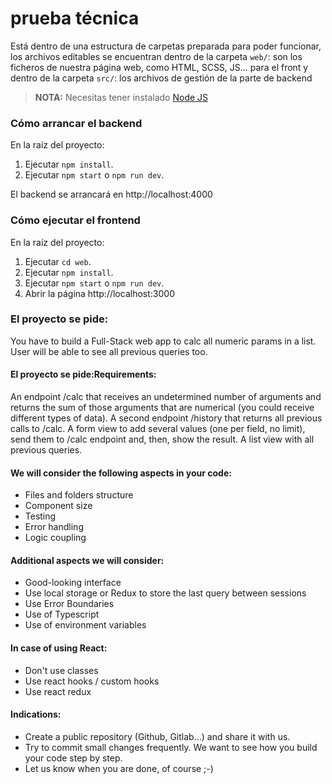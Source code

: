 # prueba técnica

Está dentro de una estructura de carpetas preparada para poder funcionar, los archivos editables se encuentran dentro de la carpeta `web/`: son los ficheros de nuestra página web, como HTML, SCSS, JS... para el front y dentro de la carpeta `src/`: los archivos de gestión de la parte de backend

> **NOTA:** Necesitas tener instalado [Node JS](https://nodejs.org/)

### Cómo arrancar el backend

En la raíz del proyecto:

1. Ejecutar `npm install`.
1. Ejecutar `npm start` o `npm run dev`.

El backend se arrancará en http://localhost:4000

### Cómo ejecutar el frontend

En la raíz del proyecto:

1. Ejecutar `cd web`.
1. Ejecutar `npm install`.
1. Ejecutar `npm start` o `npm run dev`.
1. Abrir la página http://localhost:3000

### El proyecto se pide:

You have to build a Full-Stack web app to calc all numeric params in a list. User will be able to see all previous queries too.

#### El proyecto se pide:Requirements:

An endpoint /calc that receives an undetermined number of arguments and returns the sum of those arguments that are numerical (you could receive different types of data).
A second endpoint /history that returns all previous calls to /calc.
A form view to add several values (one per field, no limit), send them to /calc endpoint and, then, show the result.
A list view with all previous queries.

#### We will consider the following aspects in your code:

- Files and folders structure
- Component size
- Testing
- Error handling
- Logic coupling

#### Additional aspects we will consider:

- Good-looking interface
- Use local storage or Redux to store the last query between sessions
- Use Error Boundaries
- Use of Typescript
- Use of environment variables

#### In case of using React:

- Don't use classes
- Use react hooks / custom hooks
- Use react redux

#### Indications:

- Create a public repository (Github, Gitlab...) and share it with us.
- Try to commit small changes frequently. We want to see how you build your code step by step.
- Let us know when you are done, of course ;-)
